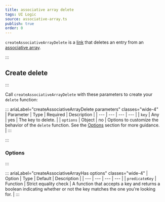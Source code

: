 ```yaml
---
title: associative array delete
tags: UI Logic
source: associative-array.ts
publish: true
order: 0
---
```


`createAssociativeArrayDelete` is a [link](/docs/logic/links-overview) that deletes an entry from an [associative array](/docs/logic/associative-array-overview).


:::
## Create delete
:::

Call `createAssociativeArrayDelete` with these parameters to create your `delete` function:

::: ariaLabel="createAssociativeArrayDelete parameters" classes="wide-4"
| Parameter | Type | Required | Description |
| --- | --- | --- | --- |
| `key` | Any | yes | The key to delete. |
| `options` | Object | no | Options to customize the behavior of the `delete` function. See the [Options](#options) section for more guidance. |
:::


:::
### Options
:::

::: ariaLabel="createAssociativeArrayHas options" classes="wide-4"
| Option | Type | Default | Description |
| --- | --- | --- | --- |
| `predicateKey` | Function | Strict equality check | A function that accepts a key and returns a boolean indicating whether or not the key matches the one you're looking for. |
:::
